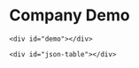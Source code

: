 <html>

<head>
    <link href="https://unpkg.com/tabulator-tables@4.7.2/dist/css/tabulator.min.css" rel="stylesheet">
    <script type="text/javascript" src="https://unpkg.com/tabulator-tables@4.7.2/dist/js/tabulator.min.js"></script>
</head>

<body>
    <h1>Company Demo</h1>
    <ul></ul>

    <div id="demo"></div>

    <div id="json-table"></div>

</body>

<script type="text/javascript">

    var myList = document.querySelector('ul');
    fetch("crunchbase_info_sample.json")
        .then(function (response) {
            if (!response.ok) {
                throw new Error("HTTP error, status = " + response.status);
            }
            return response.json();
        })
        .then(function (json) {
            console.log("This is the sample JSON file...")
            console.log(json)


            //console.log("Listing the sample JSON file...")
            //for (var i = 0; i < json.length; i++) {

            for (var i = 0; i < 1; i++) {

                var headers = Object.keys(json[i])
                //console.log(headers);
                //console.log(headers.length);
                var listItem = document.createElement('li');
                listItem.innerHTML = '<strong>' + json[i].name + '</strong>';
                listItem.innerHTML += ' : '+json[i].company_number;
                listItem.innerHTML += ' can be found in ' + json[i].location + '.';
                listItem.innerHTML += '<ul><li> Basically :'+json[i].basicInfo+'</li>';
                listItem.innerHTML += '<li> Desc :'+json[i].description+'</li></ul>';
                myList.appendChild(listItem);


                sec_len = json[i].sections.length;
            }

            //console.log("\nHoping to access the keys...")
            for (x in json) {

                //console.log(Object.values(x));
                document.getElementById("demo").innerHTML += json[x];
            }
        })

        .catch(function (error) {
            var p = document.createElement('p');
            p.appendChild(
                document.createTextNode('Error: ' + error.message)
            );
            document.body.insertBefore(p, myList);
        });


</script>

<script type="text/javascript">

    fetch("crunchbase_info_sample.json")
        .then(function (response) {
            if (!response.ok) {
                throw new Error("HTTP error, status = " + response.status);
            }
            return response.json();
        })
        .then(function (mydata) {
            //create Tabulator on DOM element with id "example-table"
            var table = new Tabulator("#json-table", {
                index: "index",
                dataTree: true,
                height: 205, // set height of table (in CSS or here), this enables the Virtual DOM and improves render speed dramatically (can be any valid css height value)
                data: mydata, //assign data to table
                layout: "fitColumns", //fit columns to width of table (optional)
                columns: [

                    //Define Table Columns
                    //{ formatter: "rownum", hozAlign: "center", width: 40 },

                    //{ title: "Numero", field: "index" },
                    { title: "Name", field: "name" },
                    { title: "Basic", field: "basicInfo" },
                    {
                        title: "Founders", field: "fake2", formatter: function (row) {    
                            //console.log(row);
                            var x = row.getData();                            
                            //console.log(x);
                            
                            var y = (x["basicInfo"]);
                            //console.log(y);

                            var pos = x.sections.indexOf(" Overview <!---->");
                            //console.log(pos);

                            var len = x.sections.length;
                            /*
                            for (var a = 0; a<len; a++){
                                temp = x.sections[a].name;
                                if (temp != "null"){
                                    console.log(temp);
                                }
                            };

                            */
                            var namo = x.sections.findIndex((item) => item.name === " Overview <!---->" );
                            //console.log(namo)
                            
                            console.log(x.sections[namo].name)    
                            console.log("---- ---  - - - ----  ");                          
                            
                            ov_len = x.sections[namo].data.length
                            console.log(ov_len)
                            for (var a = 0; a<ov_len; a++){
                                temp = x.sections[namo].data[a];
                                key_temp = Object.keys(temp)
                                if (key_temp == "Founders "){
                                    console.log(a);
                                }
                            };
                            
                            //console.log(Object.values(x.sections[namo].data))
                            console.log("**** *** ** ** *** ");
                            var fondo = x.sections[namo].data.findIndex(item => (Object.keys(item))[0] === "Founders " );
                            console.log(fondo)
                            
                            console.log("**** *** ** ** *** ");
                            console.log(x.sections[namo].data[fondo]);
                            z= (x["sections"][0].name);
                            //console.log(z);
                            f = (x.sections[namo].data[fondo]);
                            g = Object.values(f);
                            console.log(g);
                            return g[0];
                        },
                    },{
                        title: "Industries", field: "fake3", formatter: function (row) { 
                            var x = row.getData();  
                            var pos = x.sections.indexOf(" Overview <!---->");
                            var len = x.sections.length;
                            var namo = x.sections.findIndex((item) => item.name === " Overview <!---->" );                            
                            ov_len = x.sections[namo].data.length
                            var fondo = x.sections[namo].data.findIndex(item => (Object.keys(item))[0] === "Industries " );
                            z= (x["sections"][0].name);
                            f = (x.sections[namo].data[fondo]);
                            g = Object.values(f);
                            return g[0];
                        },
                    },
                ],
                rowClick: function (e, row) { //trigger an alert message when the row is clicked
                    alert("Row " + row.getData().id + " Clicked!!!!");
                },
            });

        })

        .catch(function (error) {
            var p = document.createElement('p');
            p.appendChild(
                document.createTextNode('Error: ' + error.message)
            );
            document.body.insertBefore(p, myList);
        });




</script>

</html>